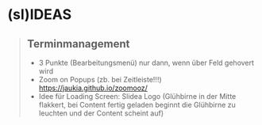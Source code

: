 # (sl)IDEAS
> ## Terminmanagement
> - 3 Punkte (Bearbeitungsmenü) nur dann, wenn über Feld gehovert wird 
> - Zoom on Popups (zb. bei Zeitleiste!!!) https://jaukia.github.io/zoomooz/
> - Idee für Loading Screen: Slidea Logo (Glühbirne in der Mitte flakkert, bei Content fertig geladen beginnt die Glühbirne zu leuchten und der Content scheint auf)

